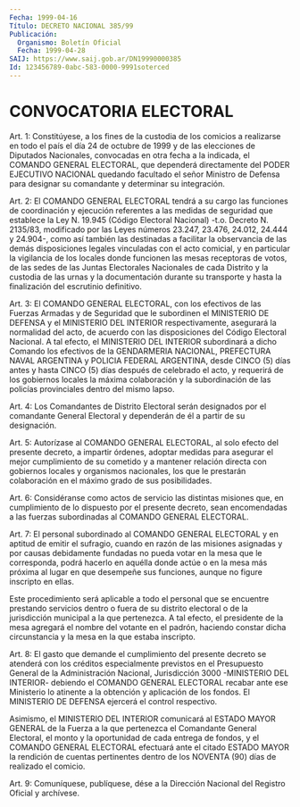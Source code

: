 ```yaml
---
Fecha: 1999-04-16
Título: DECRETO NACIONAL 385/99
Publicación:
  Organismo: Boletín Oficial
  Fecha: 1999-04-28
SAIJ: https://www.saij.gob.ar/DN19990000385
Id: 123456789-0abc-583-0000-9991soterced
---
```

# CONVOCATORIA ELECTORAL

<a id="1"></a>
Art. 1: Constitúyese, a  los  fines  de  la  custodia  de  los comicios  a realizarse en todo el país el día 24 de octubre de 1999 y de las elecciones  de  Diputados  Nacionales,  convocadas en otra fecha  a la indicada, el COMANDO GENERAL ELECTORAL,  que  dependerá directamente  del  PODER  EJECUTIVO  NACIONAL quedando facultado el señor Ministro de Defensa para designar  su comandante y determinar su integración.

<a id="2"></a>
Art.  2:  El  COMANDO GENERAL ELECTORAL tendrá  a  su  cargo  las funciones de coordinación  y  ejecución referentes a las medidas de seguridad que establece la Ley N. 19.945 (Código Electoral Nacional) -t.o. Decreto N. 2135/83, modificado  por  las Leyes números 23.247,  23.476, 24.012, 24.444 y 24.904-, como así también las destinadas a facilitar  la  observancia  de  las  demás  disposiciones   legales vinculadas  con el acto comicial, y en particular la vigilancia  de los locales donde  funcionen  las mesas receptoras de votos, de las sedes de las Juntas Electorales  Nacionales  de  cada Distrito y la custodia  de las urnas y la documentación durante su  transporte  y hasta la finalización del escrutinio definitivo.

<a id="3"></a>
Art. 3: El  COMANDO  GENERAL  ELECTORAL,  con los efectivos de las Fuerzas Armadas y de Seguridad que le subordinen  el  MINISTERIO DE DEFENSA y el MINISTERIO DEL INTERIOR respectivamente, asegurará  la normalidad  del  acto,  de acuerdo con las disposiciones del Código Electoral  Nacional.  A tal  efecto,  el  MINISTERIO  DEL  INTERIOR subordinará  a  dicho  Comando  los  efectivos  de  la  GENDARMERIA NACIONAL, PREFECTURA NAVAL  ARGENTINA  y POLICIA FEDERAL ARGENTINA, desde  CINCO  (5)  días antes y hasta CINCO  (5)  días  después  de celebrado el acto, y  requerirá  de los gobiernos locales la máxima colaboración y la subordinación de las policías provinciales dentro del mismo lapso.

<a id="4"></a>
Art. 4: Los Comandantes de Distrito Electoral serán designados por el comandante General Electoral y  dependerán  de él a partir de su designación.

<a id="5"></a>
Art. 5: Autorízase al COMANDO GENERAL ELECTORAL,  al  solo efecto del  presente  decreto,  a  impartir  órdenes, adoptar medidas para asegurar el mejor cumplimiento de su cometido y a mantener relación directa con gobiernos locales y organismos  nacionales,  los que le prestarán  colaboración  en  el  máximo  grado de sus posibilidades.

<a id="6"></a>
Art. 6: Considéranse como actos de servicio las distintas misiones que, en cumplimiento de lo dispuesto por el  presente decreto, sean encomendadas  a  las  fuerzas  subordinadas  al  COMANDO    GENERAL ELECTORAL.

<a id="7"></a>
Art. 7: El personal subordinado al COMANDO GENERAL ELECTORAL  y en aptitud  de  emitir  el  sufragio,  cuando en razón de las misiones asignadas y por causas debidamente fundadas  no  pueda  votar en la mesa que le corresponda, podrá hacerlo en aquélla donde actúe  o en la mesa más próxima al lugar en que desempeñe sus funciones, aunque no figure inscripto en ellas.

Este  procedimiento  será  aplicable  a  todo  el  personal  que se encuentre  prestando  servicios  dentro  o  fuera  de  su  distrito electoral o de la jurisdicción municipal a la que pertenezca. A tal efecto, el presidente de la mesa agregará el nombre del votante  en el padrón, haciendo constar dicha circunstancia y la mesa en la que estaba inscripto.

<a id="8"></a>
Art.  8: El gasto que demande el cumplimiento del presente decreto se  atenderá   con  los  créditos  especialmente  previstos  en  el Presupuesto General  de  la  Administración  Nacional, Jurisdicción 3000  -MINISTERIO  DEL  INTERIOR-  debiendo  el  COMANDO    GENERAL ELECTORAL recabar ante ese Ministerio lo atinente a la obtención  y aplicación  de  los  fondos.  El  MINISTERIO DE DEFENSA ejercerá el control respectivo.

Asimismo, el MINISTERIO DEL INTERIOR  comunicará  al  ESTADO  MAYOR GENERAL  de  la  Fuerza  a  la que pertenezca el Comandante General Electoral, el monto y la oportunidad  de  cada entrega de fondos, y el COMANDO GENERAL ELECTORAL efectuará ante  el citado ESTADO MAYOR la rendición de cuentas pertinentes dentro de los NOVENTA (90) días de realizado el comicio.

<a id="9"></a>
Art.  9: Comuníquese, publíquese, dése a la Dirección  Nacional del Registro Oficial y archívese.